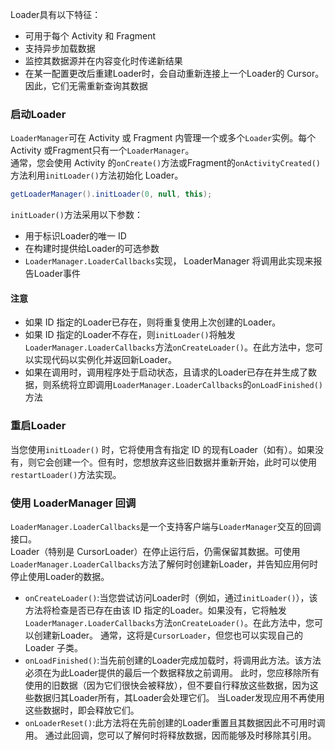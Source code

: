 Loader具有以下特征：
* 可用于每个 Activity 和 Fragment
* 支持异步加载数据
* 监控其数据源并在内容变化时传递新结果
* 在某一配置更改后重建Loader时，会自动重新连接上一个Loader的 Cursor。 因此，它们无需重新查询其数据

### 启动Loader
`LoaderManager`可在 Activity 或 Fragment 内管理一个或多个`Loader`实例。每个 Activity 或Fragment只有一个`LoaderManager`。
<br>
通常，您会使用 Activity 的`onCreate()`方法或Fragment的`onActivityCreated()`方法利用`initLoader()`方法初始化 Loader。
``` java
getLoaderManager().initLoader(0, null, this);
```
`initLoader()`方法采用以下参数：
* 用于标识Loader的唯一 ID
* 在构建时提供给Loader的可选参数
* `LoaderManager.LoaderCallbacks`实现， LoaderManager 将调用此实现来报告Loader事件

#### 注意
* 如果 ID 指定的Loader已存在，则将重复使用上次创建的Loader。
* 如果 ID 指定的Loader不存在，则`initLoader()`将触发`LoaderManager.LoaderCallbacks`方法`onCreateLoader()`。在此方法中，您可以实现代码以实例化并返回新Loader。
* 如果在调用时，调用程序处于启动状态，且请求的Loader已存在并生成了数据，则系统将立即调用`LoaderManager.LoaderCallbacks`的`onLoadFinished()`方法 

### 重启Loader
当您使用`initLoader()` 时，它将使用含有指定 ID 的现有Loader（如有）。如果没有，则它会创建一个。但有时，您想放弃这些旧数据并重新开始，此时可以使用`restartLoader()`方法实现。

### 使用 LoaderManager 回调
`LoaderManager.LoaderCallbacks`是一个支持客户端与`LoaderManager`交互的回调接口。<br>
Loader（特别是 CursorLoader）在停止运行后，仍需保留其数据。可使用`LoaderManager.LoaderCallbacks`方法了解何时创建新Loader，并告知应用何时停止使用Loader的数据。<br>
* `onCreateLoader()`:当您尝试访问Loader时（例如，通过`initLoader()`），该方法将检查是否已存在由该 ID 指定的Loader。如果没有，它将触发`LoaderManager.LoaderCallbacks`方法`onCreateLoader()`。在此方法中，您可以创建新Loader。 通常，这将是`CursorLoader`，但您也可以实现自己的 Loader 子类。
* `onLoadFinished()`:当先前创建的Loader完成加载时，将调用此方法。该方法必须在为此Loader提供的最后一个数据释放之前调用。 此时，您应移除所有使用的旧数据（因为它们很快会被释放），但不要自行释放这些数据，因为这些数据归其Loader所有，其Loader会处理它们。
当Loader发现应用不再使用这些数据时，即会释放它们。
* `onLoaderReset()`:此方法将在先前创建的Loader重置且其数据因此不可用时调用。 通过此回调，您可以了解何时将释放数据，因而能够及时移除其引用。


